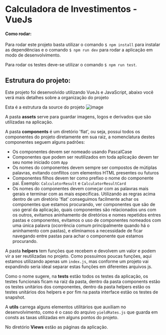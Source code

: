 # Calculadora de Investimentos - VueJs

#### Como rodar:
Para rodar este projeto basta utilizar o comando `$ npm install` para instalar as dependências e o comando `$ npm run dev` para rodar a aplicação em modo de desenvolvimento.

Para rodar os testes deve-se utilizar o comando `$ npm run test`.

## Estrutura do projeto:
Este projeto foi desenvolvido utilizando VueJs e JavaScript, abaixo você verá mais detalhes sobre a organização do projeto

Esta é a estrutura da source do projeto
![image](https://github.com/user-attachments/assets/eb97bfdf-dea8-4ff6-8338-6f3a9ca27c04)

A pasta **assets** serve para guardar imagens, logos e derivados que são utilizadas na aplicação.

A pasta **components** é um diretório 'flat', ou seja, possui todos os componentes do projeto diretamente em sua raiz, a nomenclatura destes componentes seguem alguns padrões:
* Os componentes devem ser nomeado usando PascalCase
* Componentes que podem ser reutilizados em toda aplicação devem ter seu nome iniciado com `App`
* Os nomes do componentes devem sempre ser compostos de mútiplas palavras, evitando conflitos com elementos HTML presentes ou futuros
* Componentes filhos devem ter como prefixo o nome do componente pai. Exemplo: `CalculatorResult` e `CalculatorResultCard`
* Os nomes do componentes devem começar com as palavras mais gerais e terminar com as mais específicas.
Utilizando as regras acima dentro de um diretório 'flat' conseguimos facilmente achar os componentes que estamos procurando, ver componentes que são de uso geral da aplicação, quais componentes são relacionados uns com os outros,
evitamos aninhamento de diretórios e nomes repetidos entres pastas e componentes, evitamos o uso de componentes nomeados com uma única palavra (ocorrência comum principalmente quando há o aninhamento com pastas), e eliminamos a necessidade de ficar navegando entre pastas para achar o componente que estamos procurando.

A pasta **helpers** tem funções que recebem e devolvem um valor e podem vir a ser reutilizadas no projeto. Como possuímos poucas funções, aqui estamos utilizando apenas um `index.js`, 
mas conforme um projeto vai expandindo seria ideal separar estas funções em diferentes arquivos js.

Como o nome sugere, na **tests** estão todos os testes da aplicação, os testes funcionais ficam na raiz da pasta, dentro da pasta components estão os testes unitários dos componentes, 
dentro da pasta helpers estão os testes unitários dos helpers e por fim na pasta interface estão os testes de snapshot.

A **utils** carrega alguns elementos utilitários que auxiliam no desenvolvimento, como é o caso do arquivo `yieldRates.js` que guarda em consts as taxas utilizadas em alguns pontos do projeto.

No diretório **Views** estão as páginas da aplicação.
